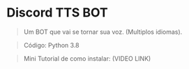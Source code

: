 # Discord TTS BOT

> Um BOT que vai se tornar sua voz. (Multiplos idiomas).

> Código: Python 3.8

> Mini Tutorial de como instalar: (VIDEO LINK)
